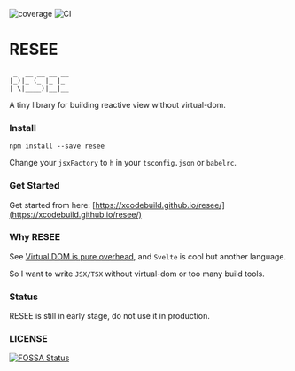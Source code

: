 ![coverage](https://codecov.io/gh/xcodebuild/resee/branch/master/graphs/badge.svg?branch=master)
![CI](https://github.com/xcodebuild/resee/workflows/CI/badge.svg)
# RESEE
```
 _  __ __ __ __
|_)|_ (_ |_ |_ 
| \|____)|__|__
```

A tiny library for building reactive view without virtual-dom.

### Install

```shell
npm install --save resee
```

Change your `jsxFactory` to `h` in your `tsconfig.json` or `babelrc`.

### Get Started

Get started from here: [https://xcodebuild.github.io/resee/](https://xcodebuild.github.io/resee/)

### Why RESEE

See [Virtual DOM is pure overhead](https://svelte.dev/blog/virtual-dom-is-pure-overhead), and `Svelte` is cool but another language.

So I want to write `JSX/TSX` without virtual-dom or too many build tools.

### Status

RESEE is still in early stage, do not use it in production.

### LICENSE
[![FOSSA Status](https://app.fossa.com/api/projects/git%2Bgithub.com%2Fxcodebuild%2Fresee.svg?type=large)](https://app.fossa.com/projects/git%2Bgithub.com%2Fxcodebuild%2Fresee?ref=badge_large)
